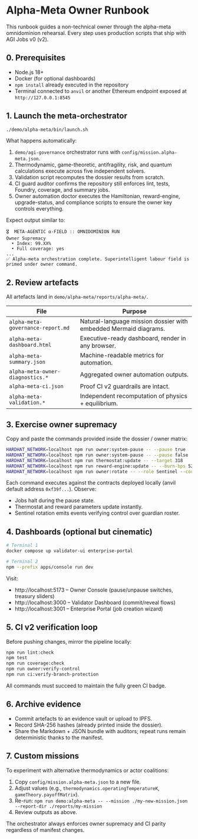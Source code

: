 # Alpha-Meta Owner Runbook

This runbook guides a non-technical owner through the alpha-meta omnidominion rehearsal. Every step uses production scripts that ship with AGI Jobs v0 (v2).

## 0. Prerequisites

- Node.js 18+
- Docker (for optional dashboards)
- `npm install` already executed in the repository
- Terminal connected to `anvil` or another Ethereum endpoint exposed at `http://127.0.0.1:8545`

## 1. Launch the meta-orchestrator

```bash
./demo/alpha-meta/bin/launch.sh
```

What happens automatically:

1. `demo/agi-governance` orchestrator runs with `config/mission.alpha-meta.json`.
2. Thermodynamic, game-theoretic, antifragility, risk, and quantum calculations execute across five independent solvers.
3. Validation script recomputes the dossier results from scratch.
4. CI guard auditor confirms the repository still enforces lint, tests, Foundry, coverage, and summary jobs.
5. Owner automation doctor executes the Hamiltonian, reward-engine, upgrade-status, and compliance scripts to ensure the owner key controls everything.

Expect output similar to:

```
🎖️  META-AGENTIC α-FIELD :: OMNIDOMINION RUN
Owner Supremacy
  • Index: 99.XX%
  • Full coverage: yes
...
✅ Alpha-meta orchestration complete. Superintelligent labour field is primed under owner command.
```

## 2. Review artefacts

All artefacts land in `demo/alpha-meta/reports/alpha-meta/`.

| File | Purpose |
| --- | --- |
| `alpha-meta-governance-report.md` | Natural-language mission dossier with embedded Mermaid diagrams. |
| `alpha-meta-dashboard.html` | Executive-ready dashboard, render in any browser. |
| `alpha-meta-summary.json` | Machine-readable metrics for automation. |
| `alpha-meta-owner-diagnostics.*` | Aggregated owner automation outputs. |
| `alpha-meta-ci.json` | Proof CI v2 guardrails are intact. |
| `alpha-meta-validation.*` | Independent recomputation of physics + equilibrium. |

## 3. Exercise owner supremacy

Copy and paste the commands provided inside the dossier / owner matrix:

```bash
HARDHAT_NETWORK=localhost npm run owner:system-pause -- --pause true
HARDHAT_NETWORK=localhost npm run owner:system-pause -- --pause false
HARDHAT_NETWORK=localhost npm run thermostat:update -- --target 318
HARDHAT_NETWORK=localhost npm run reward-engine:update -- --burn-bps 520 --treasury-bps 260
HARDHAT_NETWORK=localhost npm run owner:rotate -- --role Sentinel --count 5
```

Each command executes against the contracts deployed locally (anvil default address `0xf39f...`). Observe:

- Jobs halt during the pause state.
- Thermostat and reward parameters update instantly.
- Sentinel rotation emits events verifying control over guardian roster.

## 4. Dashboards (optional but cinematic)

```bash
# Terminal 1
docker compose up validator-ui enterprise-portal

# Terminal 2
npm --prefix apps/console run dev
```

Visit:

- http://localhost:5173 – Owner Console (pause/unpause switches, treasury sliders)
- http://localhost:3000 – Validator Dashboard (commit/reveal flows)
- http://localhost:3001 – Enterprise Portal (job creation wizard)

## 5. CI v2 verification loop

Before pushing changes, mirror the pipeline locally:

```bash
npm run lint:check
npm test
npm run coverage:check
npm run owner:verify-control
npm run ci:verify-branch-protection
```

All commands must succeed to maintain the fully green CI badge.

## 6. Archive evidence

- Commit artefacts to an evidence vault or upload to IPFS.
- Record SHA-256 hashes (already printed inside the dossier).
- Share the Markdown + JSON bundle with auditors; repeat runs remain deterministic thanks to the manifest.

## 7. Custom missions

To experiment with alternative thermodynamics or actor coalitions:

1. Copy `config/mission.alpha-meta.json` to a new file.
2. Adjust values (e.g., `thermodynamics.operatingTemperatureK`, `gameTheory.payoffMatrix`).
3. Re-run: `npm run demo:alpha-meta -- --mission ./my-new-mission.json --report-dir ./reports/my-mission`
4. Review outputs as above.

The orchestrator always enforces owner supremacy and CI parity regardless of manifest changes.
